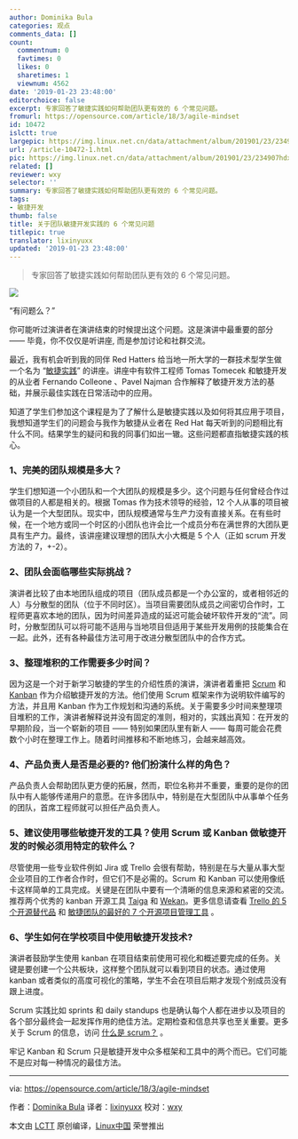 ```yaml
---
author: Dominika Bula
categories: 观点
comments_data: []
count:
  commentnum: 0
  favtimes: 0
  likes: 0
  sharetimes: 1
  viewnum: 4562
date: '2019-01-23 23:48:00'
editorchoice: false
excerpt: 专家回答了敏捷实践如何帮助团队更有效的 6 个常见问题。
fromurl: https://opensource.com/article/18/3/agile-mindset
id: 10472
islctt: true
largepic: https://img.linux.net.cn/data/attachment/album/201901/23/234907hdxbo21xxq8qovv7.png
url: /article-10472-1.html
pic: https://img.linux.net.cn/data/attachment/album/201901/23/234907hdxbo21xxq8qovv7.png.thumb.jpg
related: []
reviewer: wxy
selector: ''
summary: 专家回答了敏捷实践如何帮助团队更有效的 6 个常见问题。
tags:
- 敏捷开发
thumb: false
title: 关于团队敏捷开发实践的 6 个常见问题
titlepic: true
translator: lixinyuxx
updated: '2019-01-23 23:48:00'
---
```



> 
> 专家回答了敏捷实践如何帮助团队更有效的 6 个常见问题。
> 
> 
> 


![](/data/attachment/album/201901/23/234907hdxbo21xxq8qovv7.png)


“有问题么？”


你可能听过演讲者在演讲结束的时候提出这个问题。这是演讲中最重要的部分 —— 毕竟，你不仅仅是听讲座, 而是参加讨论和社群交流。


最近，我有机会听到我的同伴 Red Hatters 给当地一所大学的一群技术型学生做一个名为 “[敏捷实践](http://zijemeit.cz/sessions/agile-in-practice/)” 的讲座。讲座中有软件工程师 Tomas Tomecek 和敏捷开发的从业者 Fernando Colleone 、Pavel Najman 合作解释了敏捷开发方法的基础，并展示最佳实践在日常活动中的应用。


知道了学生们参加这个课程是为了了解什么是敏捷实践以及如何将其应用于项目，我想知道学生们的问题会与我作为敏捷从业者在 Red Hat 每天听到的问题相比有什么不同。结果学生的疑问和我的同事们如出一辙。这些问题都直指敏捷实践的核心。


### 1、完美的团队规模是多大？


学生们想知道一个小团队和一个大团队的规模是多少。这个问题与任何曾经合作过做项目的人都是相关的。根据 Tomas 作为技术领导的经验，12 个人从事的项目被认为是一个大型团队。现实中，团队规模通常与生产力没有直接关系。在有些时候，在一个地方或同一个时区的小团队也许会比一个成员分布在满世界的大团队更具有生产力。最终，该讲座建议理想的团队大小大概是 5 个人（正如 scrum 开发方法的 7，+-2）。


### 2、团队会面临哪些实际挑战？


演讲者比较了由本地团队组成的项目（团队成员都是一个办公室的，或者相邻近的人）与分散型的团队（位于不同时区）。当项目需要团队成员之间密切合作时，工程师更喜欢本地的团队，因为时间差异造成的延迟可能会破坏软件开发的“流”。同时，分散型团队可以将可能不适用与当地项目但适用于某些开发用例的技能集合在一起。此外，还有各种最佳方法可用于改进分散型团队中的合作方式。


### 3、整理堆积的工作需要多少时间？


因为这是一个对于新学习敏捷的学生的介绍性质的演讲，演讲者着重把 [Scrum](https://www.scrum.org/resources/what-is-scrum) 和 [Kanban](https://en.wikipedia.org/wiki/Kanban) 作为介绍敏捷开发的方法。他们使用 Scrum 框架来作为说明软件编写的方法，并且用 Kanban 作为工作规划和沟通的系统。关于需要多少时间来整理项目堆积的工作，演讲者解释说并没有固定的准则，相对的，实践出真知：在开发的早期阶段，当一个崭新的项目 —— 特别如果团队里有新人 —— 每周可能会花费数个小时在整理工作上。随着时间推移和不断地练习，会越来越高效。


### 4、产品负责人是否是必要的? 他们扮演什么样的角色？


产品负责人会帮助团队更方便的拓展，然而，职位名称并不重要，重要的是你的团队中有人能够传递用户的意愿。在许多团队中，特别是在大型团队中从事单个任务的团队，首席工程师就可以担任产品负责人。


### 5、建议使用哪些敏捷开发的工具？使用 Scrum 或 Kanban 做敏捷开发的时候必须用特定的软件么？


尽管使用一些专业软件例如 Jira 或 Trello 会很有帮助，特别是在与大量从事大型企业项目的工作者合作时，但它们不是必需的。Scrum 和 Kanban 可以使用像纸卡这样简单的工具完成。关键是在团队中要有一个清晰的信息来源和紧密的交流。推荐两个优秀的 kanban 开源工具 [Taiga](https://taiga.io/) 和 [Wekan](https://wekan.github.io/)。更多信息请查看 [Trello 的 5 个开源替代品](https://opensource.com/alternatives/trello) 和 [敏捷团队的最好的 7 个开源项目管理工具](https://opensource.com/article/18/2/agile-project-management-tools) 。


### 6、学生如何在学校项目中使用敏捷开发技术?


演讲者鼓励学生使用 kanban 在项目结束前使用可视化和概述要完成的任务。关键是要创建一个公共板块，这样整个团队就可以看到项目的状态。通过使用 kanban 或者类似的高度可视化的策略，学生不会在项目后期才发现个别成员没有跟上进度。


Scrum 实践比如 sprints 和 daily standups 也是确认每个人都在进步以及项目的各个部分最终会一起发挥作用的绝佳方法。定期检查和信息共享也至关重要。更多关于 Scrum 的信息，访问 [什么是 scrum？](https://opensource.com/resources/scrum) 。


牢记 Kanban 和 Scrum 只是敏捷开发中众多框架和工具中的两个而已。它们可能不是应对每一种情况的最佳方法。




---


via: <https://opensource.com/article/18/3/agile-mindset>


作者：[Dominika Bula](https://opensource.com/users/dominika) 译者：[lixinyuxx](https://github.com/lixinyuxx) 校对：[wxy](https://github.com/wxy)


本文由 [LCTT](https://github.com/LCTT/TranslateProject) 原创编译，[Linux中国](https://linux.cn/) 荣誉推出